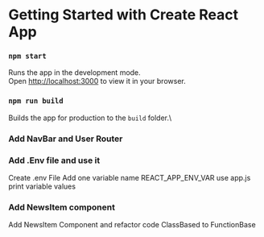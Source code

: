 # Getting Started with Create React App
### `npm start`
Runs the app in the development mode.\
Open [http://localhost:3000](http://localhost:3000) to view it in your browser.

### `npm run build`
Builds the app for production to the `build` folder.\

### Add NavBar and User Router

### Add .Env file and use it
Create .env File 
Add one variable name REACT_APP_ENV_VAR
use app.js print variable values

### Add NewsItem component
Add NewsItem Component and refactor code ClassBased to FunctionBase